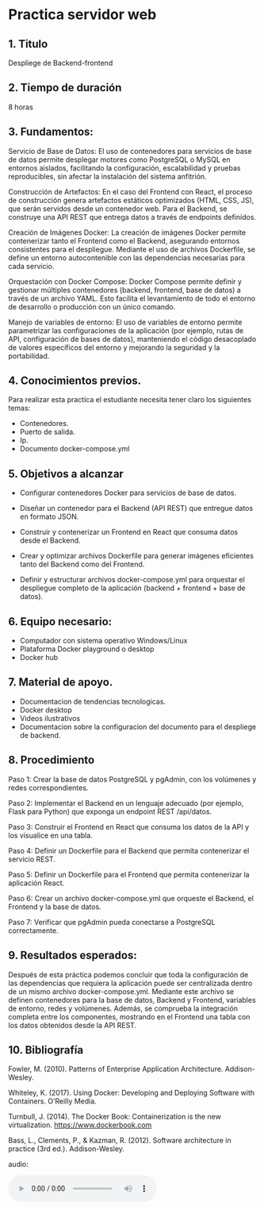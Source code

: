 # Practica servidor web
## 1. Titulo
Despliege de Backend-frontend
## 2. Tiempo de duración
8 horas 
## 3. Fundamentos:
 Servicio de Base de Datos:
El uso de contenedores para servicios de base de datos permite desplegar motores como PostgreSQL o MySQL en entornos aislados, facilitando la configuración, escalabilidad y pruebas reproducibles, sin afectar la instalación del sistema anfitrión.

Construcción de Artefactos:
En el caso del Frontend con React, el proceso de construcción genera artefactos estáticos optimizados (HTML, CSS, JS), que serán servidos desde un contenedor web. Para el Backend, se construye una API REST que entrega datos a través de endpoints definidos.

Creación de Imágenes Docker:
La creación de imágenes Docker permite contenerizar tanto el Frontend como el Backend, asegurando entornos consistentes para el despliegue. Mediante el uso de archivos Dockerfile, se define un entorno autocontenible con las dependencias necesarias para cada servicio.

Orquestación con Docker Compose:
Docker Compose permite definir y gestionar múltiples contenedores (backend, frontend, base de datos) a través de un archivo YAML. Esto facilita el levantamiento de todo el entorno de desarrollo o producción con un único comando.

Manejo de variables de entorno:
El uso de variables de entorno permite parametrizar las configuraciones de la aplicación (por ejemplo, rutas de API, configuración de bases de datos), manteniendo el código desacoplado de valores específicos del entorno y mejorando la seguridad y la portabilidad.

## 4. Conocimientos previos.
   
Para realizar esta practica el estudiante necesita tener claro los siguientes temas:
- Contenedores.
- Puerto de salida.
- Ip.
- Documento docker-compose.yml

## 5. Objetivos a alcanzar

- Configurar contenedores Docker para servicios de base de datos.

- Diseñar un contenedor para el Backend (API REST) que entregue datos en formato JSON.

- Construir y contenerizar un Frontend en React que consuma datos desde el Backend.

- Crear y optimizar archivos Dockerfile para generar imágenes eficientes tanto del Backend como del Frontend.

- Definir y estructurar archivos docker-compose.yml para orquestar el despliegue completo de la aplicación (backend + frontend + base de datos).

## 6. Equipo necesario:
  
- Computador con sistema operativo Windows/Linux
- Plataforma Docker playground o desktop
- Docker hub

## 7. Material de apoyo.
   
- Documentacion de tendencias tecnologicas.
- Docker desktop
- Videos ilustrativos
- Documentacion sobre la configuracion del documento para el despliege de backend.
  
## 8. Procedimiento

Paso 1: Crear la base de datos PostgreSQL y pgAdmin, con los volúmenes y redes correspondientes.


Paso 2: Implementar el Backend en un lenguaje adecuado (por ejemplo, Flask para Python) que exponga un endpoint REST /api/datos.

Paso 3: Construir el Frontend en React que consuma los datos de la API y los visualice en una tabla.

Paso 4: Definir un Dockerfile para el Backend que permita contenerizar el servicio REST.

Paso 5: Definir un Dockerfile para el Frontend que permita contenerizar la aplicación React.

Paso 6: Crear un archivo docker-compose.yml que orqueste el Backend, el Frontend y la base de datos.

Paso 7: Verificar que pgAdmin pueda conectarse a PostgreSQL correctamente.


## 9. Resultados esperados:
    
Después de esta práctica podemos concluir que toda la configuración de las dependencias que requiera la aplicación puede ser centralizada dentro de un mismo archivo docker-compose.yml. Mediante este archivo se definen contenedores para la base de datos, Backend y Frontend, variables de entorno, redes y volúmenes. Además, se comprueba la integración completa entre los componentes, mostrando en el Frontend una tabla con los datos obtenidos desde la API REST.


## 10. Bibliografía
    

Fowler, M. (2010). Patterns of Enterprise Application Architecture. Addison-Wesley.

Whiteley, K. (2017). Using Docker: Developing and Deploying Software with Containers. O’Reilly Media.

Turnbull, J. (2014). The Docker Book: Containerization is the new virtualization. https://www.dockerbook.com

Bass, L., Clements, P., & Kazman, R. (2012). Software architecture in practice (3rd ed.). Addison-Wesley.


audio:

<audio controls>
  <source src="media/nota.ogg" type="audio/ogg">
 
</audio>
